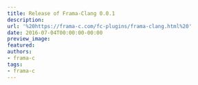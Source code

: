 ```yaml
---
title: Release of Frama-Clang 0.0.1
description:
url: '%20https://frama-c.com/fc-plugins/frama-clang.html%20'
date: 2016-07-04T00:00:00-00:00
preview_image:
featured:
authors:
- frama-c
tags:
- frama-c
---
```




